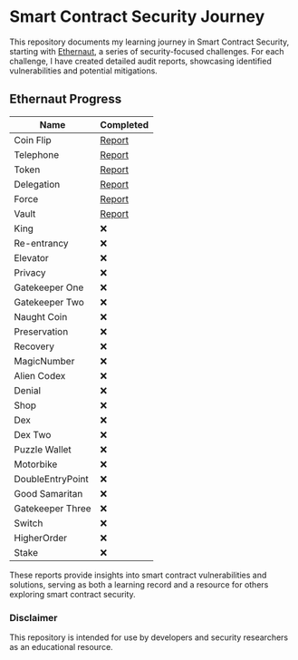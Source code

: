 # Smart Contract Security Journey
This repository documents my learning journey in Smart Contract Security, starting with [Ethernaut](https://ethernaut.openzeppelin.com/), a series of security-focused challenges. For each challenge, I have created detailed audit reports, showcasing identified vulnerabilities and potential mitigations.


## Ethernaut Progress

| Name               | Completed |
|--------------------|-----------|
| Coin Flip          | [Report](./ethernaut/coinflip/REPORT.MD)    |
| Telephone          | [Report](./ethernaut/telephone/REPORT.MD)    |
| Token              | [Report](./ethernaut/token/REPORT.MD)    |
| Delegation         | [Report](./ethernaut/delegate/REPORT.MD)    |
| Force              | [Report](./ethernaut/force/REPORT.MD)    |
| Vault              | [Report](./ethernaut/vault/REPORT.MD)    |
| King               | ❌        |
| Re-entrancy        | ❌        |
| Elevator           | ❌        |
| Privacy            | ❌        |   
| Gatekeeper One     | ❌        |
| Gatekeeper Two     | ❌        |
| Naught Coin        | ❌        |
| Preservation       | ❌        |
| Recovery           | ❌        |
| MagicNumber        | ❌        |
| Alien Codex        | ❌        |
| Denial             | ❌        |
| Shop               | ❌        |
| Dex                | ❌        |
| Dex Two            | ❌        |
| Puzzle Wallet      | ❌        |
| Motorbike          | ❌        |
| DoubleEntryPoint   | ❌        |
| Good Samaritan     | ❌        |
| Gatekeeper Three   | ❌        |
| Switch             | ❌        |
| HigherOrder        | ❌        |
| Stake              | ❌        |


These reports provide insights into smart contract vulnerabilities and solutions, serving as both a learning record and a resource for others exploring smart contract security.



### Disclaimer

This repository is intended for use by developers and security researchers as an educational resource.
